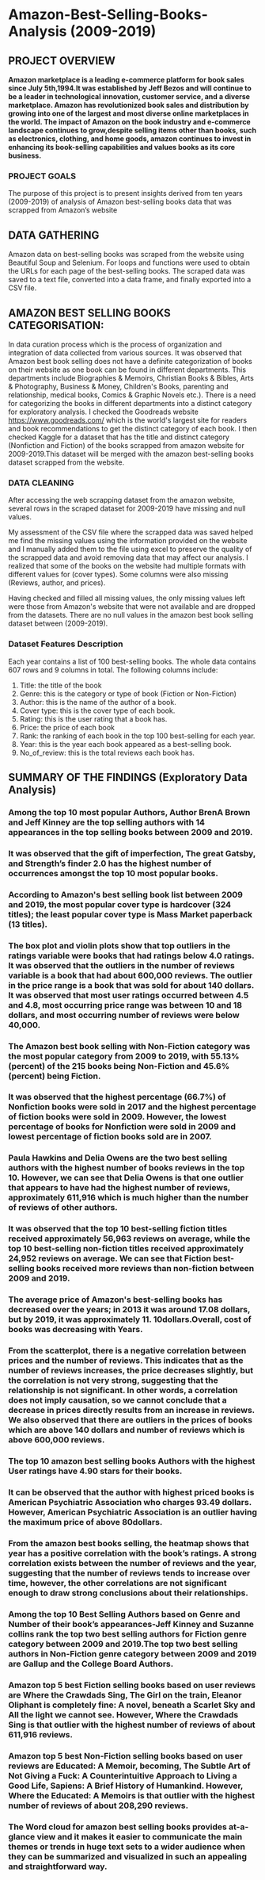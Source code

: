 # Amazon-Best-Selling-Books-Analysis (2009-2019)
## PROJECT OVERVIEW

**Amazon marketplace is a leading e-commerce platform for book sales since July 5th,1994.It was established by Jeff Bezos and will continue to be a leader in technological innovation, customer service, and a diverse marketplace. Amazon has revolutionized book sales and distribution by growing into one of the largest and most diverse online marketplaces in the world.
The impact of Amazon on the book industry and e-commerce landscape continues to grow,despite selling items other than books, such as electronics, clothing, and home goods, amazon continues to invest in enhancing its book-selling capabilities and values books as its core business.**

### PROJECT GOALS
The purpose of this project is to present insights derived from ten years (2009-2019) of analysis of Amazon best-selling books data that was scrapped from Amazon’s website

## DATA GATHERING
Amazon data on best-selling books was scraped from the website using Beautiful Soup and Selenium. For loops and functions were used to obtain the URLs for each page of the best-selling books. The scraped data was saved to a text file, converted into a data frame, and finally exported into a CSV file.

## AMAZON BEST SELLING BOOKS CATEGORISATION:
In data curation process which is the process of organization and integration of data collected from various sources. It was observed that Amazon best book selling does not have a definite categorization of books on their website as one book can be found in different departments. This departments include Biographies & Memoirs, Christian Books & Bibles, Arts & Photography, Business & Money, Children's Books, parenting and relationship, medical books, Comics & Graphic Novels etc.).
There is a need for categorizing the books in different departments into a distinct category for exploratory analysis. I checked the Goodreads website https://www.goodreads.com/ which is the world's largest site for readers and book recommendations to get the distinct category of each book.
I then checked Kaggle for a dataset that has the title and distinct category (Nonfiction and Fiction) of the books scrapped from amazon website for 2009-2019.This dataset will be merged with the amazon best-selling books dataset scrapped from the website.

### DATA CLEANING 
After accessing the web scrapping dataset from the amazon website, several rows in the scraped dataset for 2009-2019 have missing and null values. 

My assessment of the CSV file where the scrapped data was saved helped me find the missing values using the information provided on the website and I manually added them to the file using excel to preserve the quality of the scrapped data and avoid removing data that may affect our analysis. I realized that some of the books on the website had multiple formats with different values for (cover types). Some columns were also missing (Reviews, author, and prices). 

Having checked and filled all missing values, the only missing values left were those from Amazon's website that were not available and are dropped from the datasets. There are no null values in the amazon best book selling dataset between (2009-2019).

### Dataset Features Description
Each year contains a list of 100 best-selling books. The whole data contains 607 rows and 9 columns in total. The following columns include:
1.	Title: the title of the book
2.	Genre: this is the category or type of book (Fiction or Non-Fiction)
3.	Author: this is the name of the author of a book.
4.	Cover type: this is the cover type of each book.
5.	Rating: this is the user rating that a book has.
6.	Price: the price of each book
7.	Rank: the ranking of each book in the top 100 best-selling for each year.
8.	Year: this is the year each book appeared as a best-selling book.
9.	No_of_review: this is the total reviews each book has.



## SUMMARY OF THE FINDINGS (Exploratory Data Analysis)

### Among the top 10 most popular Authors, Author BrenA Brown and Jeff Kinney are the top selling authors with 14 appearances in the top selling books between 2009 and 2019.

### It was observed that the gift of imperfection, The great Gatsby, and Strength’s finder 2.0 has the highest number of occurrences amongst the top 10 most popular books.

### According to Amazon's best selling book list between 2009 and 2019, the most popular cover type is hardcover (324 titles); the least popular cover type is Mass Market paperback (13 titles).

### The box plot and violin plots show that top outliers in the ratings variable were books that had ratings below 4.0 ratings. It was observed that the outliers in the number of reviews variable is a book that had about 600,000 reviews.  The outlier in the price range is a book that was sold for about 140 dollars.  It was observed that most user ratings occurred between 4.5 and 4.8, most occurring price range was between 10 and 18 dollars, and most occurring number of reviews were below 40,000.

### The Amazon best book selling with Non-Fiction category was the most popular category from 2009 to 2019, with 55.13% (percent) of the 215 books being Non-Fiction and 45.6% (percent) being Fiction.

### It was observed that the highest percentage (66.7%) of Nonfiction books were sold in 2017 and the highest percentage of fiction books were sold in 2009. However, the lowest percentage of books for Nonfiction were sold in 2009 and lowest percentage of fiction books sold are in 2007.

### Paula Hawkins and Delia Owens are the two best selling authors with the highest number of books reviews in the top 10. However, we can see that Delia Owens is that one outlier that appears to have had the highest number of reviews, approximately 611,916 which is much higher than the number of reviews of other authors.

### It was observed that the top 10 best-selling fiction titles received approximately 56,963 reviews on average, while the top 10 best-selling non-fiction titles received approximately 24,952 reviews on average. We can see that Fiction best-selling books received more reviews than non-fiction between 2009 and 2019.

### The average price of Amazon's best-selling books has decreased over the years; in 2013 it was around 17.08 dollars, but by 2019, it was approximately 11. 10dollars.Overall, cost of books was decreasing with Years.

### From the scatterplot, there is a negative correlation between prices and the number of reviews. This indicates that as the number of reviews increases, the price decreases slightly, but the correlation is not very strong, suggesting that the relationship is not significant. In other words, a correlation does not imply causation, so we cannot conclude that a decrease in prices directly results from an increase in reviews. We also observed that there are outliers in the prices of books which are above 140 dollars and number of reviews which is above 600,000 reviews.

### The top 10 amazon best selling books Authors with the highest User ratings have 4.90 stars for their books.

### It can be observed that the author with highest priced books is American Psychiatric Association who charges 93.49 dollars. However, American Psychiatric Association is an outlier having the maximum price of above 80dollars.

### From the amazon best books selling, the heatmap shows that year has a positive correlation with the book’s ratings. A strong correlation exists between the number of reviews and the year, suggesting that the number of reviews tends to increase over time, however, the other correlations are not significant enough to draw strong conclusions about their relationships.

### Among the top 10 Best Selling Authors based on Genre and Number of their book’s appearances-Jeff Kinney and Suzanne collins rank the top two best selling authors for Fiction genre category between 2009 and 2019.The top two best selling authors in Non-Fiction genre category between 2009 and 2019 are Gallup and the College Board Authors.

### Amazon top 5 best Fiction selling books based on user reviews are Where the Crawdads Sing, The Girl on the train, Eleanor Oliphant is completely fine: A novel, beneath a Scarlet Sky and All the light we cannot see. However, Where the Crawdads Sing is that outlier with the highest number of reviews of about 611,916 reviews.


### Amazon top 5 best Non-Fiction selling books based on user reviews are Educated: A Memoir, becoming, The Subtle Art of Not Giving a Fuck: A Counterintuitive Approach to Living a Good Life, Sapiens: A Brief History of Humankind. However, Where the Educated: A Memoirs is that outlier with the highest number of reviews of about 208,290 reviews.

### The Word cloud for amazon best selling books provides at-a-glance view and it makes it easier to communicate the main themes or trends in huge text sets to a wider audience when they can be summarized and visualized in such an appealing and straightforward way.
